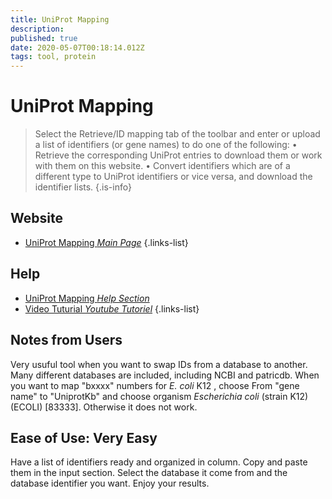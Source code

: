 ```yaml
---
title: UniProt Mapping
description: 
published: true
date: 2020-05-07T00:18:14.012Z
tags: tool, protein
---
```


# UniProt Mapping
>Select the Retrieve/ID mapping tab of the toolbar and enter or upload a list of identifiers (or gene names) to do one of the following:
&NewLine;
• Retrieve the corresponding UniProt entries to download them or work with them on this website.
• Convert identifiers which are of a different type to UniProt identifiers or vice versa, and download the identifier lists.
{.is-info}

## Website

- [UniProt Mapping *Main Page*](https://www.uniprot.org/uploadlists/)
{.links-list}

## Help

- [UniProt Mapping *Help Section*](https://www.uniprot.org/help/uploadlists)
- [Video Tuturial *Youtube Tutoriel*](https://www.youtube.com/watch?v=kLdgjqWoMZc)
{.links-list}

## Notes from Users
Very usuful tool when you want to swap IDs from a database to another. Many different databases  are included, including NCBI and patricdb. 
When you want to map "bxxxx" numbers for *E. coli* K12 , choose From "gene name" to "UniprotKb" and choose organism *Escherichia coli* (strain K12) (ECOLI) [83333]. Otherwise it does not work.

## Ease of Use: Very Easy
Have a list of identifiers ready and organized in column. Copy and paste them in the input section. Select the database it come from and the database identifier you want. Enjoy your results.
